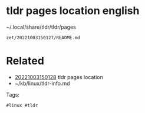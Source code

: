 # tldr pages location english
~/.local/share/tldr/tldr/pages

` zet/20221003150127/README.md `

# Related

- [20221003150128](/zet/20221003150128/README.md) tldr pages location
- ~/kb/linux/tldr-info.md

Tags:

    #linux #tldr 
